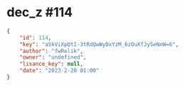 
# dec_z #114
                
```JSON
{
    "id": 114,
    "key": "aSkViXpQtI-3tRdQwWyDxYzM_6zOuXfJySeNnW=6",
    "author": "fwRelik",
    "owner": "undefined",
    "lisance_key": null,
    "date": "2023-2-20 01:00"
}
```
    